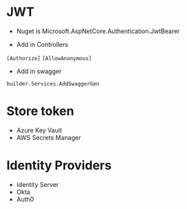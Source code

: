 # JWT

- Nuget is Microsoft.AspNetCore.Authentication.JwtBearer

- Add in Controllers

`[Authorize]`
`[AllowAnonymous]`

- Add in swagger

`builder.Services.AddSwaggerGen`


# Store token

- Azure Key Vault
- AWS Secrets Manager



# Identity Providers 

- Identity Server
- Okta 
- Auth0



